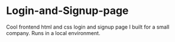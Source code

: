 # Login-and-Signup-page
Cool frontend html and css login and signup page I built for a small company.
Runs in a local environment.
